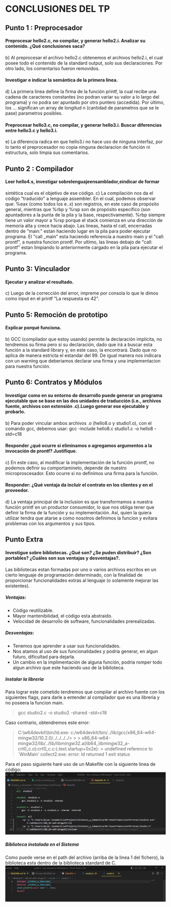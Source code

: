 <!-- @format -->

# CONCLUSIONES DEL TP

## Punto 1 : Preprocesador

#### Preprocesar hello2.c, no compilar, y generar hello2.i. Analizar su contenido. ¿Qué conclusiones saca?

b) Al preprocesar el archivo hello2.c obtenemos el archivos hello2.i, el cual posee todo el contenido de la standard output, solo sus declaraciones. Por otro lado, los comentariso fueron removidos.

#### Investigar e indicar la semántica de la primera línea.

d) La primera linea define la firma de la función printf, la cual recibe una cadena de caracteres constantes (no podran variar su valor a lo largo del programa) y no podra ser apuntado por otro puntero (accedida). Por último, los ... significan un array de longitud n (cantidad de parametros que se le pase) parametros posibles.

#### Preprocesar hello3.c, no compilar, y generar hello3.i. Buscar diferencias entre hello3.c y hello3.i.

e) La diferencia radica en que hello3.i no hace uso de ninguna interfaz, por lo tanto el preprocesador no copia ninguna declaracion de función ni estructura, solo limpia sus comentarios.

## Punto 2 : Compilador

#### Leer hello4.s, investigar sobrelenguajeensamblador,eindicar de formar

sintética cual es el objetivo de ese código.
c) La compilación nos da el código "traducido" a lenguaje assembler. En el cual, podemos observar que: %eax (como todos los e..x) son registros, en este caso de propósito general, mientras que %rbp y %rsp son de propósito específico (son apuntadores a la punta de la pila y la base, respectivamente). %rbp siempre tiene un valor mayor a %rsp porque el stack comienza en una dirección de memoria alta y crece hacia abajo. Las lineas, hasta el call, encerradas dentro de "main:" estan haciendo lugar en la pila para poder ejecutar programa. El "call \_main" esta haciendo referencia a nuestro main y el "call: prontf", a nuestra funcion prontf. Por ultimo, las lineas debajo de "call: prontf" estan limpiando lo anteriormente cargado en la pila para ejecutar el programa.

## Punto 3: Vinculador

#### Ejecutar y analizar el resultado.

c) Luego de la corrección del error, impreme por consola lo que le dimos como input en el printf "La respuesta es 42".

## Punto 5: Remoción de prototipo

#### Explicar porqué funciona.

b) GCC (compilador que estoy usando) permite la declaración implícita, no tendremos su firma pero si su declaración, dado que irá a buscar esta función a la standard library y, en este caso, la encontrará. Dado que no aplica de manera estricta el estandar del 99. De igual manera nos indicara con un warning que deberiamos declarar una firma y una implementacion para nuestra función.

## Punto 6: Contratos y Módulos

#### Investigar como en su entorno de desarrollo puede generar un programa ejecutable que se base en las dos unidades de traducción (i.e., archivos fuente, archivos con extensión .c).Luego generar ese ejecutable y probarlo.

b) Para poder vincular ambos archivos .o (hello8.o y studio1.o), con el comando gcc, debemos usar:
gcc -include hello8.c studio1.c -o hello8 -std=c18

#### Responder ¿qué ocurre si eliminamos o agregamos argumentos a la invocación de prontf? Justifique.

c) En este caso, al modificar la implementación de la función prontf, no podemos definir su comportamineto, depende de nuestro microproscesador. Esto ocurre si no definimos una firma para la función.

#### Responder: ¿Qué ventaja da incluir el contrato en los clientes y en el proveedor.

d) La ventaja principal de la inclusion es que transformamos a nuestra función printf en un productor consumidor, lo que nos obliga tener que definir la firma de la función y su implementación. Así, quien la quiera utilizar tendra que atarse a como nosotros definimos la funcion y evitara problemas con los argumentos y sus tipos.

## Punto Extra

#### Investigue sobre bibliotecas. ¿Qué son? ¿Se puden distribuir? ¿Son portables? ¿Cuáles son sus ventajas y desventajas?.

Las bibliotecas estan formadas por uno o varios archivos escritos en un cierto lenguaje de programación determinado, con la finalidad de proporcionar funcionalidades extras al lenguaje (o solamente mejorar las existentes).

##### Ventajas:

- Código reutilizable.
- Mayor mantenibilidad, el código esta abstraido.
- Velocidad de desarrollo de software, funcionalidades prerealizadas.

##### Desventajas:

- Tenemos que aprender a usar sus funcionalidades.
- Nos atamos al uso de sus funcionalidades y podria generar, en algun futuro, dificultad para dejarla.
- Un cambio en la implimentación de alguna función, podria romper todo algun archivo que este haciendo uso de la biblioteca.

##### Instalar la libreria

Para lograr este cometido tendremos que compilar al archivo fuente con los siguientes flags, para darle a entender al compilador que es una libreria y no poseera la funcion main.

> gcc studio2.c -o studio2 -shared -std=c18

Caso contrario, obtendremos este error:

> C:\w64devkit\bin/ld.exe: c:/w64devkit/bin/../lib/gcc/x86_64-w64-mingw32/10.2.0/../../../../> > > x86_64-w64-mingw32/lib/../lib/libmingw32.a(lib64_libmingw32_a-crt0_c.o):crt0_c.c:(.text.startup+0x2e): > undefined reference to `WinMain'
> collect2.exe: error: ld returned 1 exit status

Para el paso siguiente haré uso de un Makefile con la siguiente linea de código:
![](https://github.com/DylanLosada/SSL/blob/main/02-FasesTraduccionYErrores/img/makefile.png)

##### Biblioteca instalada en el Sistema

Como puede verse en el path del archivo (arriba de la linea 1 del fichero), la biblioteca esta dentro de la biblioteca standard de C.
![](https://github.com/DylanLosada/SSL/blob/main/02-FasesTraduccionYErrores/img/studio_instalada.png)
